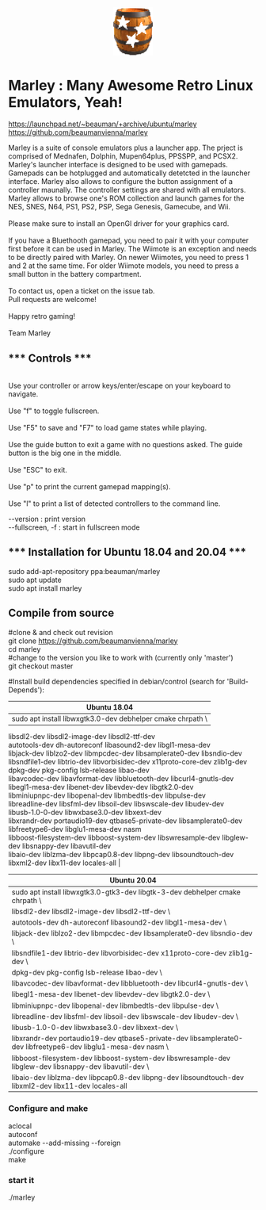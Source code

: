 <p align="center">
  <img width="80" src="pictures/barrel.png">
</p>

# Marley : Many Awesome Retro Linux Emulators, Yeah!

https://launchpad.net/~beauman/+archive/ubuntu/marley <br />
https://github.com/beaumanvienna/marley 


Marley is a suite of console emulators plus a launcher app. 
The prject is comprised of Mednafen, Dolphin, 
Mupen64plus, PPSSPP, and PCSX2.
Marley's launcher interface is designed to be used with 
gamepads. Gamepads can be hotplugged and automatically detetcted
in the launcher interface. Marley also allows to configure 
the button assignment of a controller maunally. The controller settings 
are shared with all emulators. Marley allows to browse 
one's ROM collection and launch games for the NES, SNES, N64, PS1, PS2, PSP,
Sega Genesis, Gamecube, and Wii. <br /> 
<br />
Please make sure to install an
OpenGl driver for your graphics card. <br /> 
<br />
If you have a Bluethooth gamepad, 
you need to pair it with your computer first before it can be used in Marley. 
The Wiimote is an exception and needs to be directly paired with Marley. On newer 
Wiimotes, you need to press 1 and 2 at the same time. For older Wiimote models, 
you need to press a small button in the battery compartment. <br />
<br />
To contact us, open a ticket on the issue tab. <br /> Pull requests are welcome! <br />
<br />
Happy retro gaming! <br />
<br />
Team Marley
<br />
## *** Controls ***
<br />
Use your controller or arrow keys/enter/escape on your keyboard to navigate.<br />
<br />
Use "f" to toggle fullscreen.<br />
<br />
Use "F5" to save and "F7" to load game states while playing.<br />
<br />
Use the guide button to exit a game with no questions asked. The guide button is the big one in the middle.<br />
<br />
Use "ESC" to exit.<br />
<br />
Use "p" to print the current gamepad mapping(s).<br />
<br />
Use "l" to print a list of detected controllers to the command line.<br />

  --version             : print version <br />
  --fullscreen, -f      : start in fullscreen mode<br />

## *** Installation for Ubuntu 18.04 and 20.04 ***

sudo add-apt-repository ppa:beauman/marley <br />
sudo apt update <br />
sudo apt install marley <br />

## Compile from source

#clone & and check out revision <br />
git clone https://github.com/beaumanvienna/marley  <br />
cd marley <br />
#change to the version you like to work with (currently only 'master')  <br />
git checkout master <br />

#Install build dependencies specified in debian/control (search for 'Build-Depends'):  <br />

| Ubuntu 18.04 | 
| ------------ | 
| sudo apt install libwxgtk3.0-dev debhelper cmake chrpath \
libsdl2-dev libsdl2-image-dev libsdl2-ttf-dev \
autotools-dev dh-autoreconf libasound2-dev libgl1-mesa-dev \
libjack-dev liblzo2-dev libmpcdec-dev libsamplerate0-dev libsndio-dev \
libsndfile1-dev libtrio-dev libvorbisidec-dev x11proto-core-dev zlib1g-dev \
dpkg-dev pkg-config lsb-release libao-dev \
libavcodec-dev libavformat-dev libbluetooth-dev libcurl4-gnutls-dev \
libegl1-mesa-dev libenet-dev libevdev-dev libgtk2.0-dev \
libminiupnpc-dev libopenal-dev libmbedtls-dev libpulse-dev \
libreadline-dev libsfml-dev libsoil-dev libswscale-dev libudev-dev \
libusb-1.0-0-dev libwxbase3.0-dev  libxext-dev \
libxrandr-dev portaudio19-dev qtbase5-private-dev libsamplerate0-dev libfreetype6-dev libglu1-mesa-dev nasm \
libboost-filesystem-dev libboost-system-dev libswresample-dev libglew-dev libsnappy-dev libavutil-dev \
libaio-dev liblzma-dev libpcap0.8-dev libpng-dev libsoundtouch-dev libxml2-dev libx11-dev locales-all |


| Ubuntu 20.04 | 
| ------------ | 
| sudo apt install libwxgtk3.0-gtk3-dev libgtk-3-dev debhelper cmake chrpath \ |
| libsdl2-dev libsdl2-image-dev libsdl2-ttf-dev \ |
| autotools-dev dh-autoreconf libasound2-dev libgl1-mesa-dev \ |
| libjack-dev liblzo2-dev libmpcdec-dev libsamplerate0-dev libsndio-dev \ |
| libsndfile1-dev libtrio-dev libvorbisidec-dev x11proto-core-dev zlib1g-dev \ |
| dpkg-dev pkg-config lsb-release libao-dev \ |
| libavcodec-dev libavformat-dev libbluetooth-dev libcurl4-gnutls-dev \ |
| libegl1-mesa-dev libenet-dev libevdev-dev libgtk2.0-dev \ |
| libminiupnpc-dev libopenal-dev libmbedtls-dev libpulse-dev \ |
| libreadline-dev libsfml-dev libsoil-dev libswscale-dev libudev-dev \ |
| libusb-1.0-0-dev libwxbase3.0-dev  libxext-dev \ |
| libxrandr-dev portaudio19-dev qtbase5-private-dev libsamplerate0-dev libfreetype6-dev libglu1-mesa-dev nasm \ |
| libboost-filesystem-dev libboost-system-dev libswresample-dev libglew-dev libsnappy-dev libavutil-dev \ |
| libaio-dev liblzma-dev libpcap0.8-dev libpng-dev libsoundtouch-dev libxml2-dev libx11-dev locales-all |

### Configure and make
aclocal <br />
autoconf <br />
automake --add-missing --foreign <br />
./configure <br />
make <br />


### start it
./marley <br />
